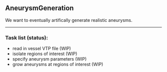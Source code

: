 
## AneurysmGeneration

We want to eventually artifically generate realistic aneurysms. 

------
### Task list (status): 
* read in vessel VTP file  (WIP)
* isolate regions of interest (WIP)
* specify aneurysm parameters (WIP)
* grow aneurysms at regions of interest (WIP)